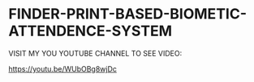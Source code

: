 # FINDER-PRINT-BASED-BIOMETIC-ATTENDENCE-SYSTEM
VISIT MY YOU YOUTUBE CHANNEL TO SEE VIDEO: 

https://youtu.be/WUbOBg8wjDc
